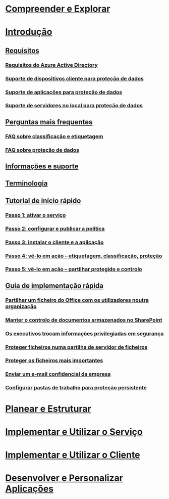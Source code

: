 # [Compreender e Explorar](/information-protection/understand-explore/what-is-information-protection)
# [Introdução](requirements-azure-rms.md)
## [Requisitos](requirements.md)
### [Requisitos do Azure Active Directory](requirements-azure-ad.md)
### [Suporte de dispositivos cliente para proteção de dados](requirements-client-devices.md)
### [Suporte de aplicações para proteção de dados](requirements-applications.md)
### [Suporte de servidores no local para proteção de dados](requirements-servers.md)
## [Perguntas mais frequentes](faqs.md)
### [FAQ sobre classificação e etiquetagem](faqs-infoprotect.md)
### [FAQ sobre proteção de dados](faqs-rms.md)
## [Informações e suporte](information-support.md)
## [Terminologia](terminology.md)
## [Tutorial de início rápido](infoprotect-quick-start-tutorial.md)
### [Passo 1: ativar o serviço](infoprotect-tutorial-step1.md)
### [Passo 2: configurar e publicar a política](infoprotect-tutorial-step2.md)
### [Passo 3: instalar o cliente e a aplicação](infoprotect-tutorial-step3.md)
### [Passo 4: vê-lo em ação – etiquetagem, classificação, proteção](infoprotect-tutorial-step4.md)
### [Passo 5: vê-lo em ação – partilhar protegido e controlo](infoprotect-tutorial-step5.md)
## [Guia de implementação rápida](rapid-deployment-guide.md)
### [Partilhar um ficheiro do Office com os utilizadores noutra organização](scenario-share-office-file-externally.md)
### [Manter o controlo de documentos armazenados no SharePoint](scenario-sharepoint.md)
### [Os executivos trocam informações privilegiadas em segurança](scenario-executives-email.md)
### [Proteger ficheiros numa partilha de servidor de ficheiros](scenario-fci.md)
### [Proteger os ficheiros mais importantes](scenario-secure-most-valuable-files.md)
### [Enviar um e-mail confidencial da empresa](scenario-company-confidential-email.md)
### [Configurar pastas de trabalho para proteção persistente](scenario-work-folders.md)
# [Planear e Estruturar](/information-protection/plan-design/deployment-roadmap)
# [Implementar e Utilizar o Serviço](/information-protection/deploy-use/activate-service)
# [Implementar e Utilizar o Cliente](/information-protection/rms-client/use-client)
# [Desenvolver e Personalizar Aplicações](/information-protection/develop/developers-guide)



<!--HONumber=Sep16_HO5-->


